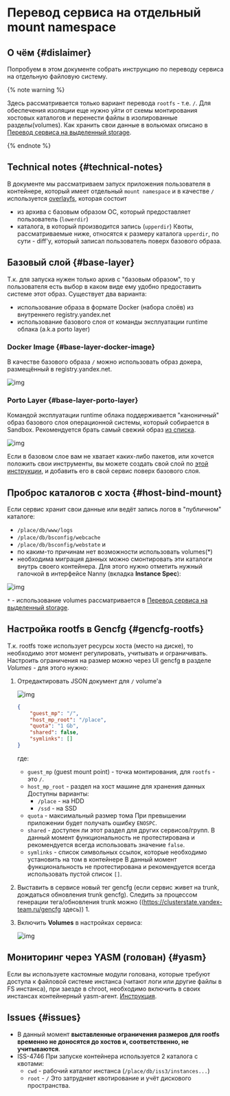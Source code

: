 # Перевод сервиса на отдельный mount namespace

##  О чём {#dislaimer}

Попробуем в этом документе собрать инструкцию по переводу сервиса на отдельную файловую систему.

{% note warning %}

Здесь рассматривается только вариант перевода `rootfs` - т.е. `/`. Для обеспечения изоляции еще нужно уйти от схемы монтирования хостовых каталогов и перенести файлы в изолированные разделы(volumes). Как хранить свои данные в вольюмах описано в  [Перевод сервиса на выделенный storage](move-to-volumes.md).

{% endnote %}

##  Technical notes {#technical-notes}
В документе мы рассматриваем запуск приложения пользователя в контейнере, который имеет отдельный `mount namespace` и в качестве `/` используется [overlayfs](https://git.kernel.org/pub/scm/linux/kernel/git/torvalds/linux.git/tree/Documentation/filesystems/overlayfs.txt), которая состоит

* из архива с базовым образом ОС, который предоставляет пользователь (`lowerdir`)
* каталога, в который производится запись (`upperdir`)
Квоты, рассматриваемые ниже, относятся к размеру каталога `upperdir`, по сути - diff'у, который записал пользователь поверх базового образа.

##  Базовый слой {#base-layer}
Т.к. для запуска нужен только архив с "базовым образом", то у пользователя есть выбор в каком виде ему удобно предоставить системе этот образ. Существует два варианта:

* использование образа в формате Docker (набора слоёв) из внутреннего registry.yandex.net
* использование базового слоя от команды эксплуатации runtime облака (a.k.a porto layer)

###  Docker Image {#base-layer-docker-image}
В качестве базового образа `/` можно использовать образ докера, размещённый в registry.yandex.net.

![img](https://jing.yandex-team.ru/files/sshipkov/docker-image.65d3162.png)

###  Porto Layer {#base-layer-porto-layer}
Командой эксплуатации runtime облака поддерживается "каноничный" образ базового слоя операционной системы, который собирается в Sandbox. Рекомендуется брать самый свежий образ [из списка](https://sandbox.yandex-team.ru/resources?type=PORTO_LAYER_SEARCH_UBUNTU_PRECISE_APP). 

![img](https://jing.yandex-team.ru/files/sshipkov/porto-layer.7c6bbac.png)

Если в базовом слое вам не хватает каких-либо пакетов, или хочется положить свои инструменты, вы можете создать свой слой по
[этой инструкции](https://wiki.yandex-team.ru/runtime-cloud/serviceinportocontainer/#sborkasvoegosloja), и добавить его в свой сервис поверх базового слоя.

##  Проброс каталогов с хоста {#host-bind-mount}

Если сервис хранит свои данные или ведёт запись логов в "публичном" каталоге:

* `/place/db/www/logs`
* `/place/db/bsconfig/webcache`
* `/place/db/bsconfig/webstate`
и
* по каким-то причинам нет возможности использовать volumes(*)
* необходима миграция данных
можно смонтировать эти каталоги внутрь своего контейнера. Для этого нужно отметить нужный галочкой в интерфейсе Nanny (вкладка **Instance Spec**):

![img](https://jing.yandex-team.ru/files/sshipkov/host-bind-mount.22721d6.png)

`*` - использование volumes рассматривается в [Перевод сервиса на выделенный storage](move-to-volumes.md).

##  Настройка rootfs в Gencfg {#gencfg-rootfs}
Т.к. rootfs тоже использует ресурсы хоста (место на диске), то необходимо этот момент регулировать, учитывать и ограничивать. Настроить ограничения на размер можно через UI gencfg в разделе _Volumes_ - для этого нужно:

1. Отредактировать JSON документ для `/` volume'а

    ![img](https://jing.yandex-team.ru/files/sshipkov/updatevolumes.491d70b.png)

    ```json
    {
        "guest_mp": "/",
        "host_mp_root": "/place",
        "quota": "1 Gb",
        "shared": false,
        "symlinks": []
    }
    ```
    
    где:

    * `guest_mp` (guest mount point) - точка монтирования, для `rootfs` - это `/`.
    * `host_mp_root` - раздел на хост машине для хранения данных
    Доступны варианты:
        * `/place` - на HDD
        * `/ssd` - на SSD
    * `quota` - максимальный размер тома
        При превышении приложении будет получать ошибку `ENOSPC`.
    * `shared` - доступен ли этот раздел для других сервисов/групп.
        В данный момент функциональность не протестирована и рекомендуется всегда использовать значение `false`.
    * `symlinks` - список символьных ссылок, которые необходимо установить на том в контейнере
        В данный момент функциональность не протестирована и рекомендуется всегда использовать пустой список `[]`.
2. Выставить в сервисе новый тег gencfg (если сервис живет на trunk, дождаться обновления trunk gencfg). Следить за процессом генерации тега/обновления trunk можно ((https://clusterstate.yandex-team.ru/gencfg здесь)) 1.
3. Включить **Volumes** в настройках сервиса:

    ![img](https://jing.yandex-team.ru/files/sshipkov/2017-09-0819-10-24.159fb0e.png)

##  Мониторинг через YASM (голован) {#yasm}
Если вы используете кастомные модули голована, которые требуют доступа к файловой системе инстанса (читают логи или другие файлы в FS инстанса), при заезде в chroot, необходимо включить в своих инстансах контейнерный yasm-агент. [Инструкция](https://wiki.yandex-team.ru/golovan/yasmagent/subagent/#kakzamonitoritjasmominstansvkontejjnere).

##  Issues {#issues}

* В данный момент **выставленные ограничения размеров **для rootfs** временно не доносятся до хостов и, соответственно, не учитываются**.
* ISS-4746
При запуске контейнера используется 2 каталога с квотами:
    * `cwd` - рабочий каталог инстанса (`/place/db/iss3/instances...`)
    * `root` - `/`
Это затрудняет квотирование и учёт дискового пространства.



